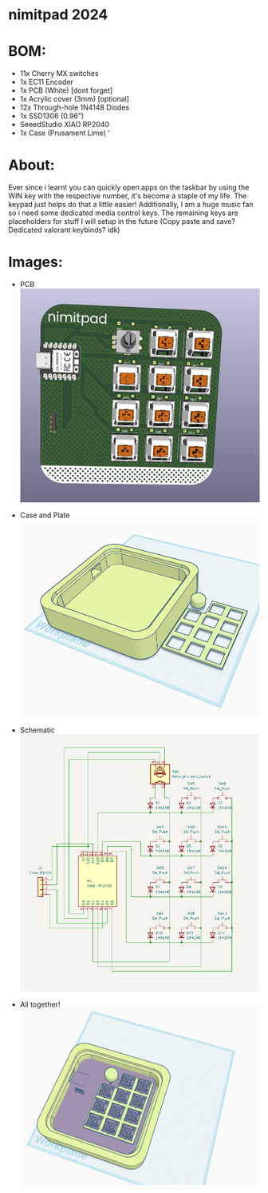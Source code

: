 # nimitpad 2024

# BOM:
- 11x Cherry MX switches
- 1x EC11 Encoder
- 1x PCB (White) [dont forget]
- 1x Acrylic cover (3mm) [optional]
- 12x Through-hole 1N4148 Diodes
- 1x SSD1306 (0.96")
- SeeedStudio XIAO RP2040
- 1x Case (Prusament Lime)
'
# About:
Ever since i learnt you can quickly open apps on the taskbar by using the WIN key with the respective number, it's become a staple of my life. The keypad just helps do that a little easier! Additionally, I am a huge music fan so i need some dedicated media control keys. The remaining keys are placeholders for stuff I will setup in the future (Copy paste and save? Dedicated valorant keybinds? idk)
# Images:

- PCB
![pretend this is an image of my pcb](./images/pcb.png)

- Case and Plate
![pretend this is an image of my case](./images/case.png)

- Schematic
![pretend this is a functional schematic](./images/schem.png)

- All together!
![pretend this is a fully working beautiful hackpad](./images/together.png)